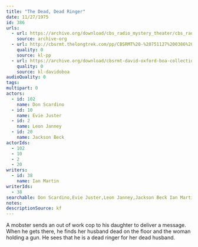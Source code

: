 ```yaml
---
title: "The Dead, Dead Ringer"
date: 11/27/1975
id: 386
urls: 
  - url: https://archive.org/download/cbs_radio_mystery_theater/cbs_radio_mystery_theater-0351-0400.zip/cbs_radio_mystery_theater-0351-0400%2Fcbsrmt_0386_the_dead_dead_ringer.mp3
    source: archive-org
  - url: http://cbsrmt.thelongtrek.com/pp/CBSRMT%20-%20751127%200386%20The%20Dead,%20Dead%20Ringer_pp.mp3
    quality: 0
    source: kl-pp
  - url: https://archive.org/download/cbsrmt-david-oxford-boa-collection/CBSRMT-751127-0386-The-Dead,-Dead-Ringer-(128-44)_WBBM-JE-{BoA}.mp3
    quality: 0
    source: kl-davidoboa
audioQuality: 0
tags: 
multipart: 0
actors:  
  - id: 102
    name: Don Scardino  
  - id: 10
    name: Evie Juster  
  - id: 2
    name: Leon Janney  
  - id: 20
    name: Jackson Beck
actorIds:  
  - 102  
  - 10  
  - 2  
  - 20
writers:  
  - id: 38
    name: Ian Martin
writerIds:  
  - 38
searchable: Don Scardino,Evie Juster,Leon Janney,Jackson Beck Ian Martin
notes: 
descriptionSource: kf
---
```

A mobster sends an out of work cop to his daughter to deliver a message. When he gets there, he finds her husband dead on the floor and the woman holding a gun. He sees that he is a dead ringer for her dead husband.